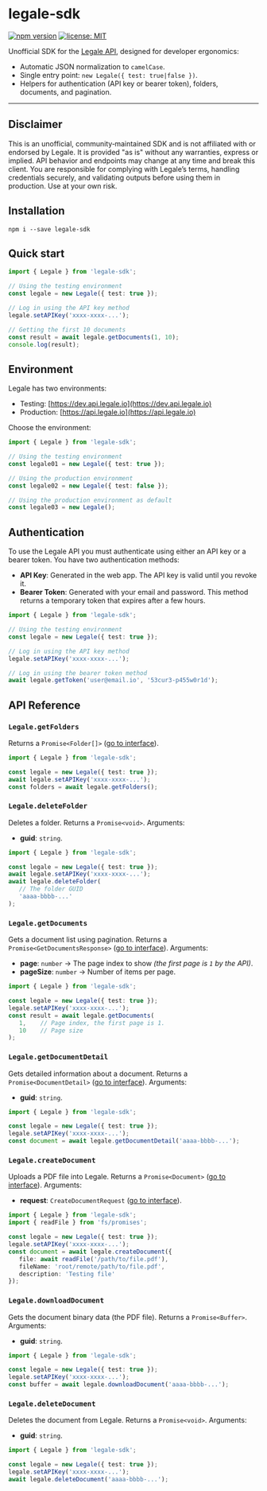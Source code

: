 # legale‑sdk
[![npm version](https://img.shields.io/npm/v/legale-sdk.svg)](https://www.npmjs.com/package/legale-sdk)
[![license: MIT](https://img.shields.io/badge/license-MIT-green.svg)](LICENSE)

Unofficial SDK for the [Legale API](https://doc.legale.io), designed for developer ergonomics:

* Automatic JSON normalization to `camelCase`.
* Single entry point: `new Legale({ test: true|false })`.
* Helpers for authentication (API key or bearer token), folders, documents, and pagination.

---

## Disclaimer
This is an unofficial, community‑maintained SDK and is not affiliated with or endorsed by Legale. It is provided "as is" without any warranties, express or implied. API behavior and endpoints may change at any time and break this client. You are responsible for complying with Legale’s terms, handling credentials securely, and validating outputs before using them in production. Use at your own risk.

## Installation
```shell
npm i --save legale-sdk
```

## Quick start
```ts
import { Legale } from 'legale-sdk';

// Using the testing environment
const legale = new Legale({ test: true });

// Log in using the API key method
legale.setAPIKey('xxxx-xxxx-...');

// Getting the first 10 documents
const result = await legale.getDocuments(1, 10);
console.log(result);
```

## Environment
Legale has two environments:
* Testing: [https://dev.api.legale.io](https://dev.api.legale.io)
* Production: [https://api.legale.io](https://api.legale.io)

Choose the environment:

```ts
import { Legale } from 'legale-sdk';

// Using the testing environment
const legale01 = new Legale({ test: true });

// Using the production environment
const legale02 = new Legale({ test: false });

// Using the production environment as default
const legale03 = new Legale();
```

## Authentication
To use the Legale API you must authenticate using either an API key or a bearer token. You have two authentication methods:

* **API Key**: Generated in the web app. The API key is valid until you revoke it.
* **Bearer Token**: Generated with your email and password. This method returns a temporary token that expires after a few hours.

```ts
import { Legale } from 'legale-sdk';

// Using the testing environment
const legale = new Legale({ test: true });

// Log in using the API key method
legale.setAPIKey('xxxx-xxxx-...');

// Log in using the bearer token method
await legale.getToken('user@email.io', '53cur3-p455w0r1d');
```

## API Reference
### `Legale.getFolders`
Returns a `Promise<Folder[]>` ([go to interface](https://github.com/sleep-written/legale-sdk/blob/master/src/legale/interfaces/folder.ts)).

```ts
import { Legale } from 'legale-sdk';

const legale = new Legale({ test: true });
await legale.setAPIKey('xxxx-xxxx-...');
const folders = await legale.getFolders();
```

### `Legale.deleteFolder`
Deletes a folder. Returns a `Promise<void>`. Arguments:

* **guid**: `string`.

```ts
import { Legale } from 'legale-sdk';

const legale = new Legale({ test: true });
await legale.setAPIKey('xxxx-xxxx-...');
await legale.deleteFolder(
   // The folder GUID
   'aaaa-bbbb-...' 
);
```

### `Legale.getDocuments`
Gets a document list using pagination. Returns a `Promise<GetDocumentsResponse>` ([go to interface](https://github.com/sleep-written/legale-sdk/blob/master/src/legale/interfaces/get-documents.response.ts)). Arguments:

* **page**: `number` → The page index to show *(the first page is `1` by the API)*.
* **pageSize**: `number` → Number of items per page.

```ts
import { Legale } from 'legale-sdk';

const legale = new Legale({ test: true });
legale.setAPIKey('xxxx-xxxx-...');
const result = await legale.getDocuments(
   1,    // Page index, the first page is 1.
   10    // Page size
);
```

### `Legale.getDocumentDetail`
Gets detailed information about a document. Returns a `Promise<DocumentDetail>` ([go to interface](https://github.com/sleep-written/legale-sdk/blob/master/src/legale/interfaces/document-detail.ts)). Arguments:

* **guid**: `string`.

```ts
import { Legale } from 'legale-sdk';

const legale = new Legale({ test: true });
legale.setAPIKey('xxxx-xxxx-...');
const document = await legale.getDocumentDetail('aaaa-bbbb-...');
```

### `Legale.createDocument`
Uploads a PDF file into Legale. Returns a `Promise<Document>` ([go to interface](https://github.com/sleep-written/legale-sdk/blob/master/src/legale/interfaces/document.ts)). Arguments:

* **request**: `CreateDocumentRequest` ([go to interface](https://github.com/sleep-written/legale-sdk/blob/master/src/legale/interfaces/create-document.request.ts)).

```ts
import { Legale } from 'legale-sdk';
import { readFile } from 'fs/promises';

const legale = new Legale({ test: true });
legale.setAPIKey('xxxx-xxxx-...');
const document = await legale.createDocument({
   file: await readFile('/path/to/file.pdf'),
   fileName: 'root/remote/path/to/file.pdf',
   description: 'Testing file'
});
```

### `Legale.downloadDocument`
Gets the document binary data (the PDF file). Returns a `Promise<Buffer>`. Arguments:

* **guid**: `string`.

```ts
import { Legale } from 'legale-sdk';

const legale = new Legale({ test: true });
legale.setAPIKey('xxxx-xxxx-...');
const buffer = await legale.downloadDocument('aaaa-bbbb-...');
```

### `Legale.deleteDocument`
Deletes the document from Legale. Returns a `Promise<void>`. Arguments:

* **guid**: `string`.

```ts
import { Legale } from 'legale-sdk';

const legale = new Legale({ test: true });
legale.setAPIKey('xxxx-xxxx-...');
await legale.deleteDocument('aaaa-bbbb-...');
```
